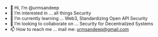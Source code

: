 - 👋 Hi, I’m @urmsandeep
- 👀 I’m interested in ... all things Security
- 🌱 I’m currently learning ... Web3, Standardizing Open API Security 
- 💞️ I’m looking to collaborate on ... Security for Decentrailzed Systems
- 📫 How to reach me ... mail me: urmsandeep@gmail.com

<!---
urmsandeep/urmsandeep is a ✨ special ✨ repository because its `README.md` (this file) appears on your GitHub profile.
You can click the Preview link to take a look at your changes.
--->
